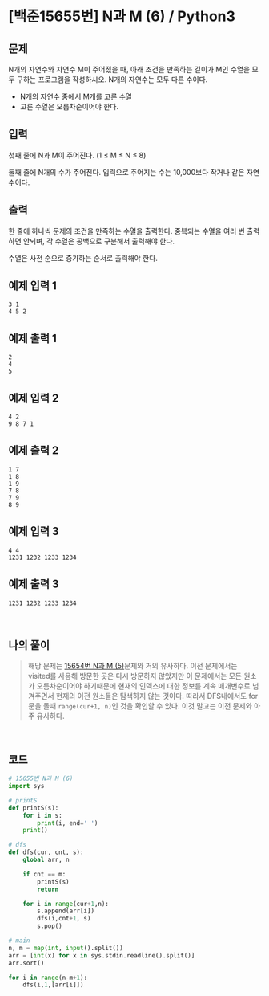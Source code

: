 # [백준15655번] N과 M (6) / Python3

## 문제

N개의 자연수와 자연수 M이 주어졌을 때, 아래 조건을 만족하는 길이가 M인 수열을 모두 구하는 프로그램을 작성하시오. N개의 자연수는 모두 다른 수이다.

- N개의 자연수 중에서 M개를 고른 수열
- 고른 수열은 오름차순이어야 한다.

## 입력

첫째 줄에 N과 M이 주어진다. (1 ≤ M ≤ N ≤ 8)

둘째 줄에 N개의 수가 주어진다. 입력으로 주어지는 수는 10,000보다 작거나 같은 자연수이다.

## 출력

한 줄에 하나씩 문제의 조건을 만족하는 수열을 출력한다. 중복되는 수열을 여러 번 출력하면 안되며, 각 수열은 공백으로 구분해서 출력해야 한다.

수열은 사전 순으로 증가하는 순서로 출력해야 한다.

## 예제 입력 1

```
3 1
4 5 2
```

## 예제 출력 1

```
2
4
5
```

## 예제 입력 2

```
4 2
9 8 7 1
```

## 예제 출력 2

```
1 7
1 8
1 9
7 8
7 9
8 9
```

## 예제 입력 3

```
4 4
1231 1232 1233 1234
```

## 예제 출력 3

```
1231 1232 1233 1234
```

<br>

## 나의 풀이

> 해당 문제는 [15654번 N과 M (5)](https://hooongs.tistory.com/209)문제와 거의 유사하다. 이전 문제에서는 visited를 사용해 방문한 곳은 다시 방문하지 않았지만 이 문제에서는 모든 원소가 오름차순이어야 하기때문에 현재의 인덱스에 대한 정보를 계속 매개변수로 넘겨주면서 현재의 이전 원소들은 탐색하지 않는 것이다. 따라서 DFS내에서도 for문을 돌때 `range(cur+1, n)`인 것을 확인할 수 있다. 이것 말고는 이전 문제와 아주 유사하다.

<br>

## 코드

```python
# 15655번 N과 M (6)
import sys

# printS
def printS(s):
    for i in s:
        print(i, end=' ')
    print()

# dfs
def dfs(cur, cnt, s):
    global arr, n

    if cnt == m:
        printS(s)
        return

    for i in range(cur+1,n):
        s.append(arr[i])
        dfs(i,cnt+1, s)
        s.pop()

# main
n, m = map(int, input().split())
arr = [int(x) for x in sys.stdin.readline().split()]
arr.sort()

for i in range(n-m+1):
    dfs(i,1,[arr[i]])

```

